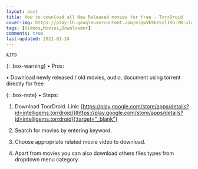 ```yaml
---
layout: post
title: How to download all New Released movies for free - TorrDroid
cover-img: https://play-lh.googleusercontent.com/e3gwVk96zSzlIKG-2B-ulufQ-XGTy4Nt2Edg1TdlEmhIvWHq6OIqBOmpr9cGLBib6mg=w2400
tags: [Videos,Movies,Downloader]
comments: true
last-updated: 2021-01-24
---
```


``AJT9``

{: .box-warning}
• Pros:

• Download newly released / old movies, audio, document using torrent directly for free

{: .box-note}
• Steps:

1. Download ToorDroid.
Link: [https://play.google.com/store/apps/details?id=intelligems.torrdroid/](https://play.google.com/store/apps/details?id=intelligems.torrdroid){:target="_blank"}

2. Search for movies by entering keyword.

3. Choose appropriate related movie video to download.

4. Apart from movies you can also download others files types from dropdown menu category.
